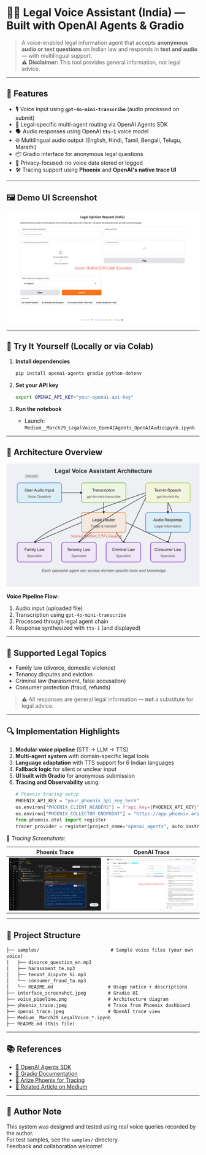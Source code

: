 # 🧑‍⚖️ Legal Voice Assistant (India) — Built with OpenAI Agents & Gradio

> A voice-enabled legal information agent that accepts **anonymous audio or text questions** on Indian law and responds in **text and audio** — with multilingual support.  
> ⚠️ **Disclaimer:** This tool provides general information, not legal advice.

---

## 🔧 Features

- 🎙️ Voice input using **`gpt-4o-mini-transcribe`** (audio processed on submit)
- 🧠 Legal-specific multi-agent routing via OpenAI Agents SDK
- 🗣️ Audio responses using OpenAI **`tts-1`** voice model
- 🌐 Multilingual audio output (English, Hindi, Tamil, Bengali, Telugu, Marathi)
- 📦 Gradio interface for anonymous legal questions
- 🔐 Privacy-focused: no voice data stored or logged
- 🛠️ Tracing support using **Phoenix** and **OpenAI's native trace UI**

---

## 🖼️ Demo UI Screenshot

![Gradio Interface](./interface_screenshot.jpeg)

---

## 🧪 Try It Yourself (Locally or via Colab)

1. **Install dependencies**
   ```bash
   pip install openai-agents gradio python-dotenv
   ```

2. **Set your API key**
   ```bash
   export OPENAI_API_KEY="your-openai-api-key"
   ```

3. **Run the notebook**
   - Launch: `Medium__March29_LegalVoice_OpenAIAgents_OpenAIAudioipynb.ipynb`

---

## 🧬 Architecture Overview

![Voice Pipeline](./voice_pipeline.jpeg)

**Voice Pipeline Flow:**
1. Audio input (uploaded file)
2. Transcription using `gpt-4o-mini-transcribe`
3. Processed through legal agent chain
4. Response synthesized with `tts-1` (and displayed)

---

## 🧠 Supported Legal Topics

- Family law (divorce, domestic violence)
- Tenancy disputes and eviction
- Criminal law (harassment, false accusation)
- Consumer protection (fraud, refunds)

> ⚠️ All responses are general legal information — **not** a substitute for legal advice.

---

## 🔍 Implementation Highlights

1. **Modular voice pipeline** (STT → LLM → TTS)
2. **Multi-agent system** with domain-specific legal tools
3. **Language adaptation** with TTS support for 6 Indian languages
4. **Fallback logic** for silent or unclear input
5. **UI built with Gradio** for anonymous submission
6. **Tracing and Observability** using:
   ```python
   # Phoenix tracing setup
   PHOENIX_API_KEY = "your_phoenix_api_key_here"
   os.environ["PHOENIX_CLIENT_HEADERS"] = f"api_key={PHOENIX_API_KEY}"
   os.environ["PHOENIX_COLLECTOR_ENDPOINT"] = "https://app.phoenix.arize.com"
   from phoenix.otel import register
   tracer_provider = register(project_name="openai_agents", auto_instrument=True)
   ```

📸 _Tracing Screenshots:_

| Phoenix Trace | OpenAI Trace |
|---------------|--------------|
| ![Phoenix](./phoenix_trace.jpeg) | ![OpenAI](./openai_trace.jpeg) |

---

## 📁 Project Structure

```
├── samples/                          # Sample voice files (your own voice)
│   ├── divorce_question_en.mp3
│   ├── harassment_te.mp3
│   ├── tenant_dispute_hi.mp3
│   └── consumer_fraud_ta.mp3
│   └── README.md                    # Usage notice + descriptions
├── interface_screenshot.jpeg        # Gradio UI
├── voice_pipeline.png               # Architecture diagram
├── phoenix_trace.jpeg               # Trace from Phoenix dashboard
├── openai_trace.jpeg                # OpenAI trace view
├── Medium__March29_LegalVoice_*.ipynb
├── README.md (this file)
```

---

## 📚 References

- [🔗 OpenAI Agents SDK](https://platform.openai.com/docs/guides/agents)
- [🔗 Gradio Documentation](https://www.gradio.app/guides/)
- [🔗 Arize Phoenix for Tracing](https://docs.arize.com/phoenix/)
- [🔗 Related Article on Medium](https://medium.com/@LakshmiNarayana_U/beyond-assistants-developing-autonomous-workflows-with-openais-agents-sdk-0eaa0420ffa3)

---

## 🙋 Author Note

This system was designed and tested using real voice queries recorded by the author.  
For test samples, see the `samples/` directory.  
Feedback and collaboration welcome!

